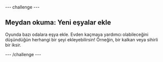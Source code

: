 \--- challenge \---

## Meydan okuma: Yeni eşyalar ekle

Oyunda bazı odalara eşya ekle. Evden kaçmaya yardımcı olabileceğini düşündüğün herhangi bir şeyi ekleyebilirsin! Örneğin, bir kalkan veya sihirli bir iksir.

\--- /challenge \---